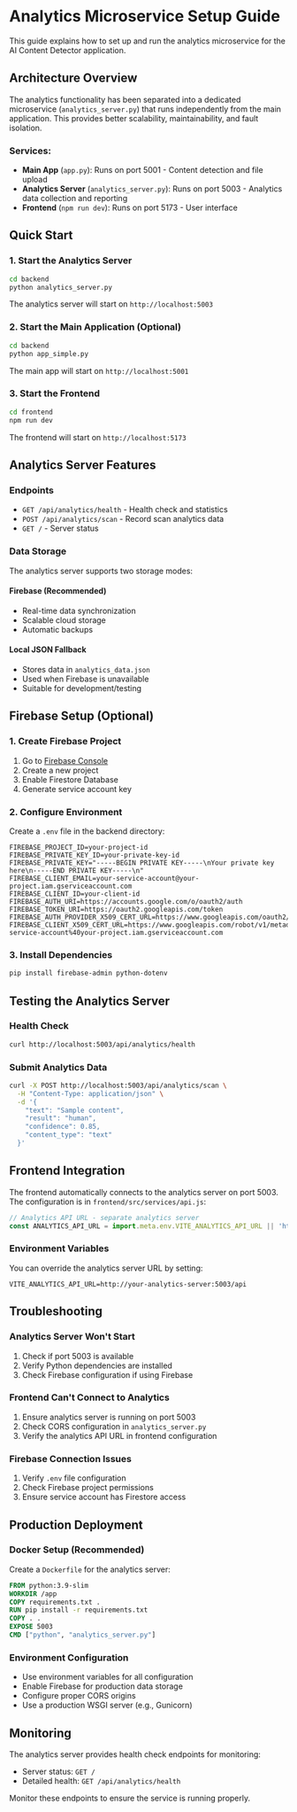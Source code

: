 # Analytics Microservice Setup Guide

This guide explains how to set up and run the analytics microservice for the AI Content Detector application.

## Architecture Overview

The analytics functionality has been separated into a dedicated microservice (`analytics_server.py`) that runs independently from the main application. This provides better scalability, maintainability, and fault isolation.

### Services:
- **Main App** (`app.py`): Runs on port 5001 - Content detection and file upload
- **Analytics Server** (`analytics_server.py`): Runs on port 5003 - Analytics data collection and reporting
- **Frontend** (`npm run dev`): Runs on port 5173 - User interface

## Quick Start

### 1. Start the Analytics Server
```bash
cd backend
python analytics_server.py
```
The analytics server will start on `http://localhost:5003`

### 2. Start the Main Application (Optional)
```bash
cd backend
python app_simple.py
```
The main app will start on `http://localhost:5001`

### 3. Start the Frontend
```bash
cd frontend
npm run dev
```
The frontend will start on `http://localhost:5173`

## Analytics Server Features

### Endpoints
- `GET /api/analytics/health` - Health check and statistics
- `POST /api/analytics/scan` - Record scan analytics data
- `GET /` - Server status

### Data Storage
The analytics server supports two storage modes:

#### Firebase (Recommended)
- Real-time data synchronization
- Scalable cloud storage
- Automatic backups

#### Local JSON Fallback
- Stores data in `analytics_data.json`
- Used when Firebase is unavailable
- Suitable for development/testing

## Firebase Setup (Optional)

### 1. Create Firebase Project
1. Go to [Firebase Console](https://console.firebase.google.com/)
2. Create a new project
3. Enable Firestore Database
4. Generate service account key

### 2. Configure Environment
Create a `.env` file in the backend directory:
```env
FIREBASE_PROJECT_ID=your-project-id
FIREBASE_PRIVATE_KEY_ID=your-private-key-id
FIREBASE_PRIVATE_KEY="-----BEGIN PRIVATE KEY-----\nYour private key here\n-----END PRIVATE KEY-----\n"
FIREBASE_CLIENT_EMAIL=your-service-account@your-project.iam.gserviceaccount.com
FIREBASE_CLIENT_ID=your-client-id
FIREBASE_AUTH_URI=https://accounts.google.com/o/oauth2/auth
FIREBASE_TOKEN_URI=https://oauth2.googleapis.com/token
FIREBASE_AUTH_PROVIDER_X509_CERT_URL=https://www.googleapis.com/oauth2/v1/certs
FIREBASE_CLIENT_X509_CERT_URL=https://www.googleapis.com/robot/v1/metadata/x509/your-service-account%40your-project.iam.gserviceaccount.com
```

### 3. Install Dependencies
```bash
pip install firebase-admin python-dotenv
```

## Testing the Analytics Server

### Health Check
```bash
curl http://localhost:5003/api/analytics/health
```

### Submit Analytics Data
```bash
curl -X POST http://localhost:5003/api/analytics/scan \
  -H "Content-Type: application/json" \
  -d '{
    "text": "Sample content",
    "result": "human",
    "confidence": 0.85,
    "content_type": "text"
  }'
```

## Frontend Integration

The frontend automatically connects to the analytics server on port 5003. The configuration is in `frontend/src/services/api.js`:

```javascript
// Analytics API URL - separate analytics server
const ANALYTICS_API_URL = import.meta.env.VITE_ANALYTICS_API_URL || 'http://localhost:5003/api';
```

### Environment Variables
You can override the analytics server URL by setting:
```env
VITE_ANALYTICS_API_URL=http://your-analytics-server:5003/api
```

## Troubleshooting

### Analytics Server Won't Start
1. Check if port 5003 is available
2. Verify Python dependencies are installed
3. Check Firebase configuration if using Firebase

### Frontend Can't Connect to Analytics
1. Ensure analytics server is running on port 5003
2. Check CORS configuration in `analytics_server.py`
3. Verify the analytics API URL in frontend configuration

### Firebase Connection Issues
1. Verify `.env` file configuration
2. Check Firebase project permissions
3. Ensure service account has Firestore access

## Production Deployment

### Docker Setup (Recommended)
Create a `Dockerfile` for the analytics server:
```dockerfile
FROM python:3.9-slim
WORKDIR /app
COPY requirements.txt .
RUN pip install -r requirements.txt
COPY . .
EXPOSE 5003
CMD ["python", "analytics_server.py"]
```

### Environment Configuration
- Use environment variables for all configuration
- Enable Firebase for production data storage
- Configure proper CORS origins
- Use a production WSGI server (e.g., Gunicorn)

## Monitoring

The analytics server provides health check endpoints for monitoring:
- Server status: `GET /`
- Detailed health: `GET /api/analytics/health`

Monitor these endpoints to ensure the service is running properly.